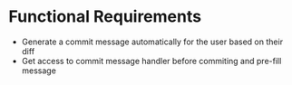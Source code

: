 Functional Requirements
========================

- Generate a commit message automatically for the user based on their diff
- Get access to commit message handler before commiting and pre-fill message